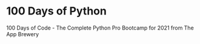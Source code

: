 # 100 Days of Python

100 Days of Code - The Complete Python Pro Bootcamp for 2021 from The App Brewery
